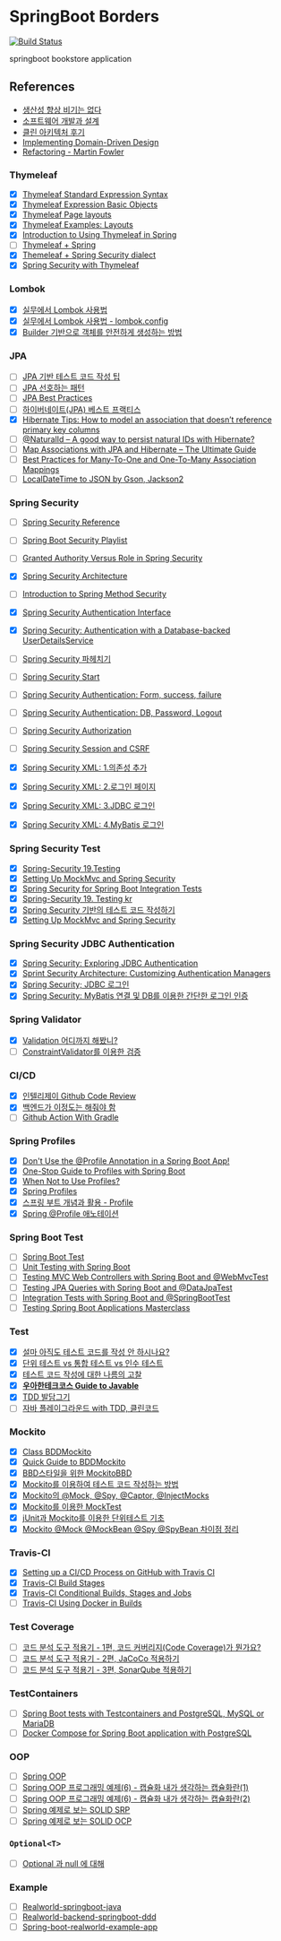 # SpringBoot Borders
[![Build Status](https://travis-ci.com/safecornerscoffee/spring-boot-borders.svg?branch=master)](https://travis-ci.com/safecornerscoffee/spring-boot-borders)

springboot bookstore application

## References
- [생산성 향상 비기는 없다](https://cheese10yun.github.io/productivity/)
- [소프트웨어 개발과 설계](https://suhwan.dev/2020/04/11/backend-application-design-202004/)
- [클린 아키텍처 후기](https://suhwan.dev/2019/10/06/review-clean-architecture/)
- [Implementing Domain-Driven Design](https://suhwan.dev/2021/04/08/implementing-domain-driven-design/)
- [Refactoring - Martin Fowler](https://suhwan.dev/2021/02/09/refactoring-martin-fowler/)

### Thymeleaf
- [x] [Thymeleaf Standard Expression Syntax](https://www.thymeleaf.org/doc/tutorials/3.0/usingthymeleaf.html#standard-expression-syntax)
- [x] [Thymeleaf Expression Basic Objects](https://www.thymeleaf.org/doc/tutorials/3.0/usingthymeleaf.html#appendix-a-expression-basic-objects)
- [x] [Thymeleaf Page layouts](https://www.thymeleaf.org/doc/articles/layouts.html)
- [x] [Thymeleaf Examples: Layouts](https://github.com/thymeleaf/thymeleafexamples-layouts)
- [x] [Introduction to Using Thymeleaf in Spring](https://www.baeldung.com/thymeleaf-in-spring-mvc)
- [ ] [Thymeleaf + Spring](https://www.thymeleaf.org/doc/tutorials/2.1/thymeleafspring.html)
- [x] [Themeleaf + Spring Security dialect](https://minholee93.tistory.com/entry/Spring-Security-Thymeleaf-Integration-Spring-Boot-9)
- [x] [Spring Security with Thymeleaf](https://www.baeldung.com/spring-security-thymeleaf)

### Lombok
- [x] [실무에서 Lombok 사용법](https://cheese10yun.github.io/lombok/)
- [x] [실무에서 Lombok 사용법 - lombok.config](https://cheese10yun.github.io/lombok-config/)
- [x] [Builder 기반으로 객체를 안전하게 생성하는 방법](https://cheese10yun.github.io/spring-builder-pattern/)

### JPA

- [ ] [JPA 기반 테스트 코드 작성 팁](https://cheese10yun.github.io/jpa-test-support/)
- [ ] [JPA 선호하는 패턴](https://cheese10yun.github.io/jpa-preference/)
- [ ] [JPA Best Practices](https://github.com/cheese10yun/spring-jpa-best-practices)
- [ ] [하이버네이트(JPA) 베스트 프랙티스](https://chanwookpark.github.io/jpa/hibernate/%EB%B2%88%EC%97%AD/2016/09/26/hibernate-jpa-best-practices/)
- [x] [Hibernate Tips: How to model an association that doesn’t reference primary key columns](https://thorben-janssen.com/hibernate-tips-model-association-dont-reference-primary-key-columns/)
- [ ] [@NaturalId – A good way to persist natural IDs with Hibernate?](https://thorben-janssen.com/naturalid-good-way-persist-natural-ids-hibernate/)
- [ ] [Map Associations with JPA and Hibernate – The Ultimate Guide](https://thorben-janssen.com/ultimate-guide-association-mappings-jpa-hibernate/)
- [ ] [Best Practices for Many-To-One and One-To-Many Association Mappings](https://thorben-janssen.com/best-practices-many-one-one-many-associations-mappings/)
- [ ] [LocalDateTime to JSON by Gson, Jackson2](https://namocom.tistory.com/674)

### Spring Security
- [ ] [Spring Security Reference](https://docs.spring.io/spring-security/site/docs/current/reference/html5/)
- [ ] [Spring Boot Security Playlist](https://www.youtube.com/playlist?list=PLVApX3evDwJ1d0lKKHssPQvzv2Ao3e__Q)
- [ ] [Granted Authority Versus Role in Spring Security](https://www.baeldung.com/spring-security-granted-authority-vs-role)
- [x] [Spring Security Architecture](https://spring.io/guides/topicals/spring-security-architecture#_customizing_authentication_managers)
- [ ] [Introduction to Spring Method Security](https://www.baeldung.com/spring-security-method-security)
- [x] [Spring Security Authentication Interface](https://docs.spring.io/spring-security/site/docs/5.0.3.RELEASE/api/org/springframework/security/core/Authentication.html)
- [x] [Spring Security: Authentication with a Database-backed UserDetailsService](https://www.baeldung.com/spring-security-authentication-with-a-database)
- [ ] [Spring Security 파헤치기](https://sjh836.tistory.com/165)
- [ ] [Spring Security Start](https://changrea.io/spring/spring-security-start/)
- [ ] [Spring Security Authentication: Form, success, failure](https://changrea.io/spring/spring-security-authentication/)
- [ ] [Spring Security Authentication: DB, Password, Logout](https://changrea.io/spring/spring-security-authentication-db/)
- [ ] [Spring Security Authorization](https://changrea.io/spring/spring-security-authorization/)
- [ ] [Spring Security Session and CSRF](https://changrea.io/spring/spring-security-session-csrf/)
- [x] [Spring Security XML: 1.의존성 추가](https://gaemi606.tistory.com/entry/Spring-%EC%8A%A4%ED%94%84%EB%A7%81-%EC%8B%9C%ED%81%90%EB%A6%AC%ED%8B%B0Spring-Security-%EC%A0%81%EC%9A%A9%ED%95%98%EA%B8%B0-1)
- [x] [Spring Security XML: 2.로그인 페이지](https://gaemi606.tistory.com/entry/Spring-%EC%8A%A4%ED%94%84%EB%A7%81-%EC%8B%9C%ED%81%90%EB%A6%AC%ED%8B%B0Spring-Security-%EC%A0%81%EC%9A%A9%ED%95%98%EA%B8%B0-2)
- [x] [Spring Security XML: 3.JDBC 로그인](https://gaemi606.tistory.com/entry/Spring-%EC%8A%A4%ED%94%84%EB%A7%81-%EC%8B%9C%ED%81%90%EB%A6%AC%ED%8B%B0Spring-Security-%EC%A0%81%EC%9A%A9%ED%95%98%EA%B8%B0-3-%EB%93%9C%EB%94%94%EC%96%B4-DB%EC%97%B0%EB%8F%99-%EB%A1%9C%EA%B7%B8%EC%9D%B8)
- [x] [Spring Security XML: 4.MyBatis 로그인](https://gaemi606.tistory.com/entry/Spring-%EC%8A%A4%ED%94%84%EB%A7%81-%EC%8B%9C%ED%81%90%EB%A6%AC%ED%8B%B0Spring-Security-4-MyBatis%EC%9D%B4%EC%9A%A9-%EB%A1%9C%EA%B7%B8%EC%9D%B8)


### Spring Security Test

- [x] [Spring-Security 19.Testing](https://docs.spring.io/spring-security/site/docs/5.3.2.RELEASE/reference/html5/#test)
- [x] [Setting Up MockMvc and Spring Security](https://docs.spring.io/spring-security/site/docs/4.0.4.RELEASE/reference/html/test-mockmvc.html)
- [x] [Spring Security for Spring Boot Integration Tests](https://www.baeldung.com/spring-security-integration-tests)
- [x] [Spring-Security 19. Testing kr](https://godekdls.github.io/Spring%20Security/testing/)
- [x] [Spring Security 기반의 테스트 코드 작성하기](https://seokr.tistory.com/820)
- [x] [Setting Up MockMvc and Spring Security](https://docs.spring.io/spring-security/site/docs/4.0.4.RELEASE/reference/html/test-mockmvc.html)

### Spring Security JDBC Authentication

- [x] [Spring Security: Exploring JDBC Authentication](https://www.baeldung.com/spring-security-jdbc-authentication)
- [x] [Sprint Security Architecture: Customizing Authentication Managers](https://spring.io/guides/topicals/spring-security-architecture#_customizing_authentication_managers)
- [x] [Spring Security; JDBC 로그인](https://gaemi606.tistory.com/entry/Spring-%EC%8A%A4%ED%94%84%EB%A7%81-%EC%8B%9C%ED%81%90%EB%A6%AC%ED%8B%B0Spring-Security-%EC%A0%81%EC%9A%A9%ED%95%98%EA%B8%B0-3-%EB%93%9C%EB%94%94%EC%96%B4-DB%EC%97%B0%EB%8F%99-%EB%A1%9C%EA%B7%B8%EC%9D%B8)
- [x] [Spring Security: MyBatis 연결 및 DB를 이용한 간단한 로그인 인증](https://to-dy.tistory.com/85)

### Spring Validator
- [x] [Validation 어디까지 해봤니?](https://meetup.toast.com/posts/223)
- [ ] [ConstraintValidator를 이용한 검증](https://cheese10yun.github.io/ConstraintValidator/)

### CI/CD

- [x] [인텔리제이 Github Code Review](https://cheese10yun.github.io/intellij-code-review/)
- [x] [백엔드가 이정도는 해줘야 함](https://velog.io/@city7310/series/%EB%B0%B1%EC%97%94%EB%93%9C%EA%B0%80-%EC%9D%B4%EC%A0%95%EB%8F%84%EB%8A%94-%ED%95%B4%EC%A4%98%EC%95%BC-%ED%95%A8)
- [ ] [Github Action With Gradle](https://cheese10yun.github.io/github-action-1/)

### Spring Profiles
- [x] [Don't Use the @Profile Annotation in a Spring Boot App!](https://reflectoring.io/dont-use-spring-profile-annotation/)
- [x] [One-Stop Guide to Profiles with Spring Boot](https://reflectoring.io/spring-boot-profiles/)
- [x] [When Not to Use Profiles?](https://reflectoring.io/spring-boot-profiles/#when-not-to-use-profiles)
- [x] [Spring Profiles](https://www.baeldung.com/spring-profiles)
- [x] [스프링 부트 개념과 활용 - Profile](https://dailyheumsi.tistory.com/172)
- [x] [Spring @Profile 애노테이션](https://johngrib.github.io/wiki/spring-annotation-profile/)

### Spring Boot Test
- [ ] [Spring Boot Test](https://cheese10yun.github.io/spring-boot-test/)
- [ ] [Unit Testing with Spring Boot](https://reflectoring.io/unit-testing-spring-boot/)
- [ ] [Testing MVC Web Controllers with Spring Boot and @WebMvcTest](https://reflectoring.io/spring-boot-web-controller-test/)
- [ ] [Testing JPA Queries with Spring Boot and @DataJpaTest](https://reflectoring.io/spring-boot-data-jpa-test/)
- [ ] [Integration Tests with Spring Boot and @SpringBootTest](https://reflectoring.io/spring-boot-test/)
- [ ] [Testing Spring Boot Applications Masterclass](https://rieckpil.de/testing-spring-boot-applications-masterclass/)

### Test

- [x] [설마 아직도 테스트 코드를 작성 안 하시나요?](https://ssowonny.medium.com/%EC%84%A4%EB%A7%88-%EC%95%84%EC%A7%81%EB%8F%84-%ED%85%8C%EC%8A%A4%ED%8A%B8-%EC%BD%94%EB%93%9C%EB%A5%BC-%EC%9E%91%EC%84%B1-%EC%95%88-%ED%95%98%EC%8B%9C%EB%82%98%EC%9A%94-b54ec61ef91a)
- [x] [단위 테스트 vs 통합 테스트 vs 인수 테스트](https://woowacourse.github.io/javable/post/2021-05-25-unit-test-vs-integration-test-vs-acceptance-test/)
- [x] [테스트 코드 작성에 대한 나름의 고찰](https://cheese10yun.github.io/spring-about-test/)
- [x] [**우아한테크코스 Guide to Javable**](https://velog.io/@lxxjn0/series/Javable)
- [x] [TDD 발담그기](https://javacan.tistory.com/entry/Feel-TDD-at-gong-gam-seminar?category=454313)
- [ ] [자바 플레이그라운드 with TDD, 클린코드 ](https://edu.nextstep.camp/c/9WPRB0ys/)

### Mockito
- [x] [Class BDDMockito](https://javadoc.io/static/org.mockito/mockito-core/3.11.2/org/mockito/BDDMockito.html)
- [x] [Quick Guide to BDDMockito](https://www.baeldung.com/bdd-mockito)
- [x] [BBD스타일을 위한 MockitoBBD](https://mskwon25.github.io/tdd/MockitoBBD/)
- [x] [Mockito를 이용하여 테스트 코드 작성하는 방법](https://codechacha.com/ko/mockito-best-practice/)
- [x] [Mockito의 @Mock, @Spy, @Captor, @InjectMocks](https://codechacha.com/ko/mockito-annotations/)
- [x] [Mockito를 이용한 MockTest](https://javacan.tistory.com/entry/MocktestUsingMockito)
- [x] [jUnit과 Mockito를 이용한 단위테스트 기초](https://redskelt.github.io/junit/mockito/2017/06/22/junit04.html)
- [x] [Mockito @Mock @MockBean @Spy @SpyBean 차이점 정리](https://cobbybb.tistory.com/16)

### Travis-CI

- [x] [Setting up a CI/CD Process on GitHub with Travis CI](https://blog.travis-ci.com/2019-05-30-setting-up-a-ci-cd-process-on-github)
- [x] [Travis-CI Build Stages](https://docs.travis-ci.com/user/build-stages/)
- [x] [Travis-CI Conditional Builds, Stages and Jobs](https://docs.travis-ci.com/user/conditional-builds-stages-jobs/)
- [ ] [Travis-CI Using Docker in Builds](https://docs.travis-ci.com/user/docker/#using-docker-compose)

### Test Coverage

- [ ] [코드 분석 도구 적용기 - 1편, 코드 커버리지(Code Coverage)가 뭔가요?](https://velog.io/@lxxjn0/%EC%BD%94%EB%93%9C-%EB%B6%84%EC%84%9D-%EB%8F%84%EA%B5%AC-%EC%A0%81%EC%9A%A9%EA%B8%B0-1%ED%8E%B8-%EC%BD%94%EB%93%9C-%EC%BB%A4%EB%B2%84%EB%A6%AC%EC%A7%80Code-Coverage%EA%B0%80-%EB%AD%94%EA%B0%80%EC%9A%94)
- [ ] [코드 분석 도구 적용기 - 2편, JaCoCo 적용하기](https://velog.io/@lxxjn0/%EC%BD%94%EB%93%9C-%EB%B6%84%EC%84%9D-%EB%8F%84%EA%B5%AC-%EC%A0%81%EC%9A%A9%EA%B8%B0-2%ED%8E%B8-JaCoCo-%EC%A0%81%EC%9A%A9%ED%95%98%EA%B8%B0)
- [ ] [코드 분석 도구 적용기 - 3편, SonarQube 적용하기](https://velog.io/@lxxjn0/%EC%BD%94%EB%93%9C-%EB%B6%84%EC%84%9D-%EB%8F%84%EA%B5%AC-%EC%A0%81%EC%9A%A9%EA%B8%B0-3%ED%8E%B8-SonarQube-%EC%A0%81%EC%9A%A9%ED%95%98%EA%B8%B0)

### TestContainers

- [ ] [Spring Boot tests with Testcontainers and PostgreSQL, MySQL or MariaDB ](https://blog.codeleak.pl/2020/03/spring-boot-tests-with-testcontainers.html)
- [ ] [Docker Compose for Spring Boot application with PostgreSQL](https://blog.codeleak.pl/2020/03/spring-boot-docker-compose.html)

### OOP

- [ ] [Spring OOP](https://cheese10yun.github.io/tags/#OOP)
- [ ] [Spring OOP 프로그래밍 예제(6) - 캡슐화 내가 생각하는 캡슐화란(1)](https://cheese10yun.github.io/encapsulation-part-1/)
- [ ] [Spring OOP 프로그래밍 예제(6) - 캡슐화 내가 생각하는 캡슐화란(2)](https://cheese10yun.github.io/encapsulation-part-2/)
- [ ] [Spring 예제로 보는 SOLID SRP](https://cheese10yun.github.io/spring-solid-srp/)
- [ ] [Spring 예제로 보는 SOLID OCP](https://cheese10yun.github.io/spring-solid-ocp/)

### `Optional<T>`
- [ ] [Optional 과 null 에 대해](https://woowacourse.github.io/javable/post/2021-06-20-optional-vs-null/)

### Example
- [ ] [Realworld-springboot-java](https://github.com/raeperd/realworld-springboot-java)
- [ ] [Realworld-backend-springboot-ddd](https://github.com/borovikovd/realworld-backend-spring-ddd)
- [ ] [Spring-boot-realworld-example-app](https://github.com/gothinkster/spring-boot-realworld-example-app)
